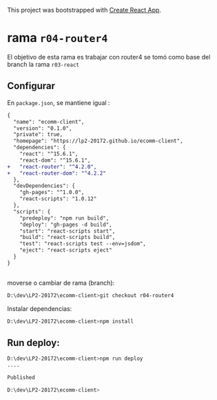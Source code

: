 This project was bootstrapped with [Create React App](https://github.com/facebookincubator/create-react-app).

# rama `r04-router4`
El objetivo de esta rama es trabajar con router4
se tomó como base del branch la rama `r03-react`

## Configurar

En `package.json`, se mantiene igual :

```diff
{
  "name": "ecomm-client",
  "version": "0.1.0",
  "private": true,
  "homepage": "https://lp2-20172.github.io/ecomm-client",
  "dependencies": {
    "react": "^15.6.1",
    "react-dom": "^15.6.1",
+   "react-router": "^4.2.0",
+   "react-router-dom": "^4.2.2"
  },
  "devDependencies": {
    "gh-pages": "^1.0.0",
    "react-scripts": "1.0.12"
  },
  "scripts": {
    "predeploy": "npm run build",
    "deploy": "gh-pages -d build",
    "start": "react-scripts start",
    "build": "react-scripts build",
    "test": "react-scripts test --env=jsdom",
    "eject": "react-scripts eject"
  }
}
   
```


moverse o cambiar de rama (branch):
```sh
D:\dev\LP2-20172\ecomm-client>git checkout r04-router4

```


Instalar dependencias:
```sh
D:\dev\LP2-20172\ecomm-client>npm install

```

## Run deploy:

```sh
D:\dev\LP2-20172\ecomm-client>npm run deploy
....

Published

D:\dev\LP2-20172\ecomm-client>


```





